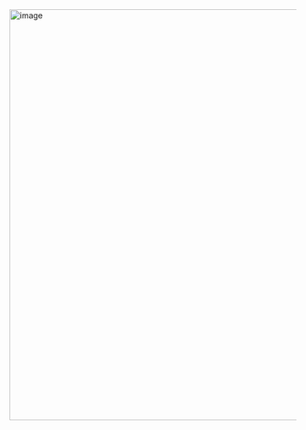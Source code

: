 <img width="720" alt="image" src="https://github.com/RevadiSundaram/ICodeThis-Projects/assets/47391816/fc3b648f-1a19-4a31-973b-353c1d23bfa9">
